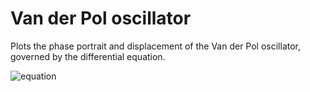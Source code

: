 # Van der Pol oscillator

Plots the phase portrait and displacement of the Van der Pol oscillator, governed by the differential equation.

![equation](https://latex.codecogs.com/gif.image?\dpi{110}&space;$$\ddot{x}&space;&plus;&space;\gamma&space;\left(x^2-1\right)\dot{x}&space;&plus;&space;x&space;=&space;0)

